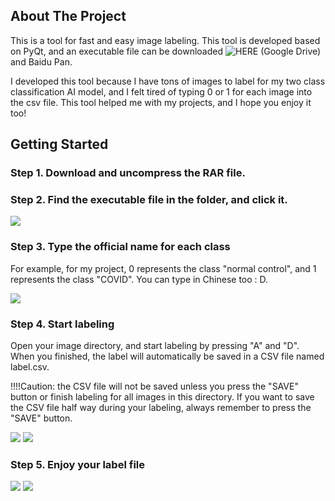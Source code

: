 <!-- ABOUT THE PROJECT -->
## About The Project
This is a tool for fast and easy image labeling. This tool is developed based on PyQt, and an executable file can be downloaded ![HERE (Google Drive)](https://drive.google.com/file/d/1o3FuPKaeleLK5xhYZeDUcAWcM979sriA/view?usp=sharing) and Baidu Pan. 

I developed this tool because I have tons of images to label for my two class classification AI model, and I felt tired of typing 0 or 1 for each image into the csv file. This tool helped me with my projects, and I hope you enjoy it too!

<!-- GETTING STARTED -->
## Getting Started
### Step 1. Download and uncompress the RAR file.


### Step 2. Find the executable file in the folder, and click it.

![](https://user-images.githubusercontent.com/30890745/198584254-8e75ae71-a09e-4d02-85de-ec1b38fb4b4b.png)

### Step 3. Type the official name for each class
For example, for my project, 0 represents the class "normal control", and 1 represents the class "COVID". You can type in Chinese too : D.

![](https://user-images.githubusercontent.com/30890745/198586050-50ce7527-153c-4340-b7d6-a9f7070d5368.png)

### Step 4. Start labeling

Open your image directory, and start labeling by pressing "A" and "D". When you finished, the label will automatically be saved in a CSV file named label.csv.


!!!!Caution: the CSV file will not be saved unless you press the "SAVE" button or finish labeling for all images in this directory. If you want to save the CSV file half way during your labeling, always remember to press the "SAVE" button.

![](https://user-images.githubusercontent.com/30890745/198586004-6d8c2eda-2b22-4cf7-91be-8295ca7d2116.png)
![](https://user-images.githubusercontent.com/30890745/198586919-39215313-e98a-41d7-acc3-102b9ca640aa.png)

### Step 5. Enjoy your label file

![](https://user-images.githubusercontent.com/30890745/198587196-8906a558-548e-49a7-97fc-513dcf4fca27.png)
![](https://user-images.githubusercontent.com/30890745/198587269-dc954500-f734-46dc-bfba-f4e1d3881c11.png)



